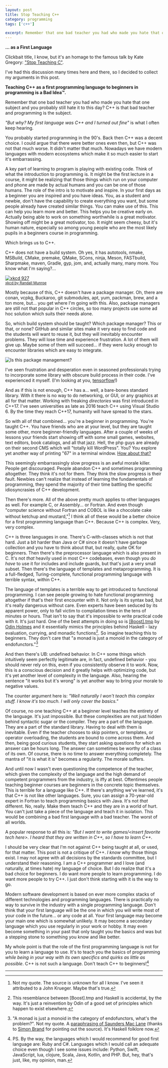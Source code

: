 ```yaml
---
layout: post
title: Stop Teaching C++
category: programming
tags: ['c++']

excerpt: Remember that one bad teacher you had who made you hate that one subject and you probably still hate it to this day? C++ is that bad teacher and programming is the subject.
---
```


**... as a First Language**

Clickbait title, I know, but it's an homage to the famous talk by Kate Gregory: ["Stop Teaching C"](https://www.youtube.com/watch?v=YnWhqhNdYyk).

I've had this discussion many times here and there, so I decided to collect my arguments in this post.

**Teaching C++ as a first programming language to beginners in programming is a Bad Idea&trade;.**

Remember that one bad teacher you had who made you hate that one subject and you probably still hate it to this day? C++ is that bad teacher and programming is the subject.

*"But why? My first language was C++ and I turned out fine"* is what I often keep hearing. 

You probably started programming in the 90's. Back then C++ was a decent choice. I could argue that there were better ones even then, but C++ was not that much worse. It didn't matter that much. Nowadays we have modern languages with modern ecosystems which make it so much easier to start it's embarrassing.

A key part of learning to program is playing with existing code. Think of what the introduction to programming is. It might be the first lecture in a course, it might be realizing that those things which run on your computer and phone are made by actual humans and you can be one of those humans. The role of the intro is to motivate and inspire. In your first days as a beginner you are inspired and you have ideas. You, as a student and newbie, don't have the capability to create everything you want, but some people already have created similar things. You can make use of this. This can help you learn more and better. This helps you be creative early on. Actually being able to work on something worthwhile is a great motivator. Showing off might be a great motivator, too. It might seem cheesy, but it's human nature, especially so among young people who are the most likely pupils in a beginners course in programming. 

Which brings us to C++.

C++ does not have a build system. Oh yes, it has autotools, nmake, MSBuild, CMake, premake, QMake, SCons, ninja, Meson, FASTbuild, Sharpmake, maven, Gradle, gyp, jom, and, actually many, many more. You know what I'm saying?...

[![xkcd 927](https://imgs.xkcd.com/comics/standards.png)](https://xkcd.com/927/) <br/><small>[xkcd by Randall Munroe](https://xkcd.com/927/)</small>

Mostly because of this, C++ doesn't have a package manager. Oh, there are conan, vcpkg, Buckaroo, git submodules, apt, yum, packman, brew, and a ton more, but... you get where I'm going with this. Also, package managers are still not that popular in C++ circles, so too many projects use some ad hoc solution which suits their needs alone.

So, which build system should be taught? Which package manager? This or that, or none? GitHub and similar sites make it very easy to find code and the students will want to reuse it, but they will inevitably encounter problems. They will lose time and experience frustration. A lot of them will give up. Maybe some of them will succeed... if they were lucky enough to encounter libraries which are easy to integrate.

![Is this package management?](/blog/cpp-package-butterfly.jpg)

I've seen frustration and desperation even in seasoned professionals trying to incorporate some library with obscure build process in their code. I've  experienced it myself. (I'm looking at you, [tensorflow](https://github.com/tensorflow/tensorflow)!)

And as if this is not enough, C++ has a... well, a bare-bones standard library. With it there is no way to do networking, or GUI, or any graphics at all for that matter. Working with freaking *directories* was first introduced in C++17. I've seen universities as late as 2016 teach C++ using Visual Studio 6. By the time they reach C++17,  humanity will have spread to the stars.

So with all of that combined... you're a beginner in programming. You're taught C++. You have friends who are at your level, but they are taught some other, more beginner-friendly languages. After a couple of weeks of lessons your friends start showing off with some small games, websites, text editors, book catalogs, and all that jazz. Hell, the php guys are already on their second CMS which will "totally kill WordPress". You? You explore yet another way of printing "67" in a terminal window. [How about that?](https://www.google.bg/search?q=flip+table&tbm=isch)

This seemingly embarrassingly slow progress is an awful morale killer. People get discouraged. People abandon C++ and sometimes programming altogether. They think it's not for them. They think the slow progress is their fault. Newbies can't realize that instead of learning the fundamentals of programming, they spend the majority of their time battling the specific idiosyncrasies of C++ development.

Then there's more. All of the above pretty much applies to other languages as well. For example C, or Assembly... or Fortran. And even though "computer science without Fortran and COBOL is like a chocolate cake without ketchup and mustard,"[^1] I think all of these would be a better choice for a first programming language than C++. Because C++ is complex. Very, very complex.

C++ is three languages in one. There's C-with-classes which is not that hard. Just a bit harder than Java or C# since it doesn't have garbage collection and you have to think about that, but really, quite OK for beginners. Then there's the preprocessor language which is also present in C. It's not *that* heavily used in most C++ codebases, even though you *do have* to use it for includes and include guards, but that's just a very small subset. Then there's the language of templates and metaprogramming. It is a full-fledged, Turing-complete, functional programming language with terrible syntax, within C++. 

The language of templates is a terrible way to get introduced to functional programming. I can see people growing to hate functional programming altogether if that's their first encounter with it. Not only is its syntax bad, but it's really dangerous without care. Even experts have been seduced by its apparent power, only to fall victim to compilation times in the tens of minutes or hours. That isn't to say that it's impossible to write practical code with it. It's just hard. One of the best attempts in doing so is [[Boost].tmp](https://github.com/odinthenerd/tmp) by [Odin Holmes](https://twitter.com/odinthenerd) and it essentially mimics the principles behind Haskell - lazy evaluation, currying, and monadic functions[^2]. So imagine teaching this to beginners. They don't care that "a monad is just a monoid in the category of endofunctors."[^3]

And then there's UB: undefined behavior. In C++ some things which intuitively seem perfectly legitimate are, in fact, undefined behavior - you should never rely on this, even if you consistently observe it to work. Now, this is a conscious decision and it greatly helps with optimizing code, but it's yet another level of complexity in the language. Also, hearing the sentence "it works but it's wrong" is yet another way to bring your morale to negative values.

The counter argument here is: *"Well naturally I won't teach this complex stuff. I know it's too much. I will only cover the basics."*

Of course, no one teaching C++ at a beginner level teaches the entirety of the language. It's just impossible. But these complexities are not just hidden behind syntactic sugar or the compiler. They are a part of the language. They are a part of the standard library. Having to deal with them is inevitable. Even if the teacher chooses to skip pointers, or templates, or operator overloading, the students are bound to come across them. And then, being good curious students, they start asking questions for which an answer can be hours long. The answer can sometimes be worthy of a class of its own. Of course, there is no time to answer everything completely. The mantra of "it is what it is" becomes a regularity. The morale suffers.

And until now I wasn't even questioning the competence of the teacher, which given the complexity of the language and the high demand of competent programmers from the industry, is iffy at best. Oftentimes people teaching beginner courses are beginners in the concrete topic themselves. This is terrible for a language like C++. If there's anything we've learned, it's that C++ is not like other languages. Sure, you can assign a 70-year-old expert in Fortran to teach programming basics with Java. It's not *that* different. No, really. Make them teach C++ and they are in a world of hurt. You can't just take a piece of the language and teach it in isolation. This would be combining a bad first language with a bad teacher. The worst of all worlds.

A popular response to all this is: *"But I want to write games/&lt;insert favorite tech here&gt;. I heard that they are written in C++, so I have to learn C++.*

I should be very clear that I'm not against C++ being taught at all, or used, for that matter. This post is not a critique of C++. *I know* why those things exist. I may not agree with all decisions by the standards committee, but I understand their reasoning. I am a C++ programmer and I love (and naturally, at times hate) my language of choice. But I do realize that it's a bad choice for beginners. I do want more people to learn programming. I do want more people to try C++. I just don't think starting with it is the way to go.

Modern software development is based on ever more complex stacks of different technologies and programming languages. There is practically no way to survive in the industry with a single programming language. Don't think that your first language will be the one in which you will write most of your code in the future... or any code at all. Your first language may become your main one which is somewhat unlikely. It may become a secondary language which you use regularly in your work or hobby. It may even become something in your past that only taught you the basics and was but a stepping stone to something you know and like better.

My whole point is that the role of the first programming language is not for you to learn a language to use. It's to teach you the basics of programming *while being in your way with its own specifics and quirks as little as possible*. C++ is not such a language. Don't teach C++ to beginners![^4]

___

[^1]: Not my quote. The source is unknown for all I know. I've seen it attributed to a John Krueger. Maybe that's true.
[^2]: This resemblance between [Boost].tmp and Haskell is accidental, by the way. It's just a reinvention by Odin of a good set of principles which happen to exist elsewhere.
[^3]: "A monad is just a monoid in the category of endofunctors, what's the problem?". Not my quote. A [paraphrasing of Saunders Mac Lane](https://stackoverflow.com/a/3870310) (thanks to [Simon Brand](https://twitter.com/tartanllama) for pointing out the source). It's Haskell folklore now.
[^4]: PS. By the way, the languages which I would recommend for good first language are: Ruby and C#. Languages which I would call an adequate choice even though I see some issues include: Python, Swift, JavaScript, lua, clojure, Scala, Java, Kotlin, and PHP. But, hey, that's just, like, my opinion, man.